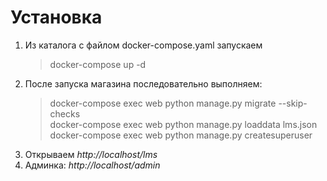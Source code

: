 Установка
=========
1. Из каталога с файлом docker-compose.yaml запускаем
	> docker-compose up -d
2. После запуска магазина последовательно выполняем:
	> docker-compose exec web python manage.py migrate --skip-checks  
	> docker-compose exec web python manage.py loaddata lms.json  
	> docker-compose exec web python manage.py createsuperuser
3. Открываем _http://localhost/lms_
4. Админка: _http://localhost/admin_

